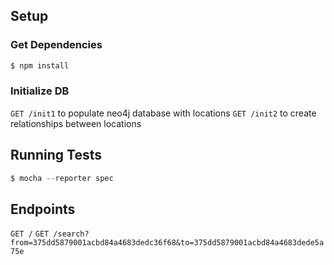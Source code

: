 ## Setup
### Get Dependencies
```javascript
$ npm install
```

### Initialize DB
`GET /init1` to populate neo4j database with locations
`GET /init2` to create relationships between locations

## Running Tests
```javascript
$ mocha --reporter spec
```


## Endpoints
`GET /`
`GET /search?from=375dd5879001acbd84a4683dedc36f68&to=375dd5879001acbd84a4683dede5a75e`